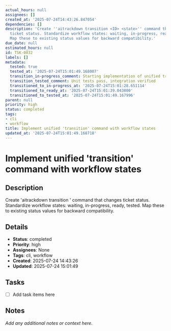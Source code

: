```yaml
---
actual_hours: null
assignees: []
created_at: '2025-07-24T14:43:26.847054'
dependencies: []
description: 'Create ''aitrackdown transition <ID> <state>'' command that changes
  ticket status. Standardize workflow states: waiting, in-progress, ready, tested.
  Map these to existing status values for backward compatibility.'
due_date: null
estimated_hours: null
id: TSK-0032
labels: []
metadata:
  tested: true
  tested_at: '2025-07-24T15:01:49.168007'
  transition_in-progress_comment: Starting implementation of unified transition command
  transition_tested_comment: Unit tests pass, integration verified
  transitioned_to_in-progress_at: '2025-07-24T15:01:28.651114'
  transitioned_to_ready_at: '2025-07-24T15:01:39.043800'
  transitioned_to_tested_at: '2025-07-24T15:01:49.167996'
parent: null
priority: high
status: completed
tags:
- cli
- workflow
title: Implement unified 'transition' command with workflow states
updated_at: '2025-07-24T15:01:49.168718'
---
```


# Implement unified 'transition' command with workflow states

## Description
Create 'aitrackdown transition <ID> <state>' command that changes ticket status. Standardize workflow states: waiting, in-progress, ready, tested. Map these to existing status values for backward compatibility.

## Details
- **Status**: completed
- **Priority**: high
- **Assignees**: None
- **Tags**: cli, workflow
- **Created**: 2025-07-24 14:43:26
- **Updated**: 2025-07-24 15:01:49

## Tasks
- [ ] Add task items here

## Notes
_Add any additional notes or context here._
